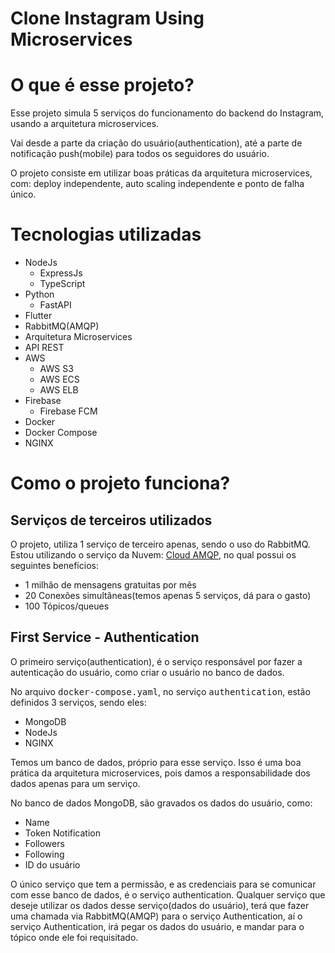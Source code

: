 # Clone Instagram Using Microservices

# O que é esse projeto?
Esse projeto simula 5 serviços do funcionamento do backend do Instagram, usando a arquitetura microservices.

Vai desde a parte da criação do usuário(authentication), até a parte de notificação push(mobile) para todos os seguidores do usuário.

O projeto consiste em utilizar boas práticas da arquitetura microservices, com: deploy independente, auto scaling independente e ponto de falha único.

# Tecnologias utilizadas
- NodeJs
    - ExpressJs
    - TypeScript
- Python
    - FastAPI
- Flutter
- RabbitMQ(AMQP)
- Arquitetura Microservices
- API REST
- AWS
    - AWS S3
    - AWS ECS
    - AWS ELB
- Firebase
    - Firebase FCM
- Docker
- Docker Compose
- NGINX

# Como o projeto funciona?

## Serviços de terceiros utilizados
O projeto, utiliza 1 serviço de terceiro apenas, sendo o uso do RabbitMQ.
Estou utilizando o serviço da Nuvem: [Cloud AMQP](https://www.cloudamqp.com/), no qual possui os seguintes benefícios:
- 1 milhão de mensagens gratuitas por mês
- 20 Conexões simultâneas(temos apenas 5 serviços, dá para o gasto)
- 100 Tópicos/queues


## First Service - Authentication
O primeiro serviço(authentication), é o serviço responsável por fazer a autenticação do usuário, como criar o usuário no banco de dados.

No arquivo <kbd>docker-compose.yaml</kbd>, no serviço <kbd>authentication</kbd>, estão definidos 3 serviços, sendo eles:
- MongoDB
- NodeJs
- NGINX

Temos um banco de dados, próprio para esse serviço. Isso é uma boa prática da arquitetura microservices, pois damos a responsabilidade dos dados apenas para um serviço.

No banco de dados MongoDB, são gravados os dados do usuário, como:
- Name
- Token Notification
- Followers
- Following
- ID do usuário

O único serviço que tem a permissão, e as credenciais para se comunicar com esse banco de dados, é o serviço authentication. Qualquer serviço que deseje utilizar os dados desse serviço(dados do usuário), terá que fazer uma chamada via RabbitMQ(AMQP) para o serviço Authentication, aí o serviço Authentication, irá pegar os dados do usuário, e mandar para o tópico onde ele foi requisitado.
